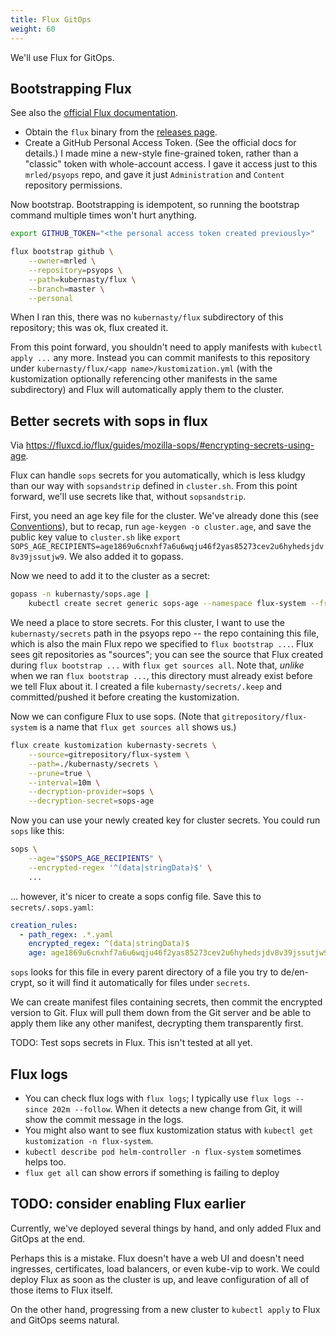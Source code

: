 ```yaml
---
title: Flux GitOps
weight: 60
---
```


We'll use Flux for GitOps.

## Bootstrapping Flux

See also the [official Flux documentation](https://fluxcd.io/flux/installation).

* Obtain the `flux` binary from the [releases page](https://github.com/fluxcd/flux2/releases).
* Create a GitHub Personal Access Token.
  (See the official docs for details.)
  I made mine a new-style fine-grained token, rather than a "classic" token with whole-account access.
  I gave it access just to this `mrled/psyops` repo,
  and gave it just `Administration` and `Content` repository permissions.

Now bootstrap.
Bootstrapping is idempotent, so running the bootstrap command multiple times won't hurt anything.

```sh
export GITHUB_TOKEN="<the personal access token created previously>"

flux bootstrap github \
    --owner=mrled \
    --repository=psyops \
    --path=kubernasty/flux \
    --branch=master \
    --personal
```

When I ran this, there was no `kubernasty/flux` subdirectory of this repository;
this was ok, flux created it.

From this point forward, you shouldn't need to apply manifests with `kubectl apply ...` any more.
Instead you can commit manifests to this repository under `kubernasty/flux/<app name>/kustomization.yml`
(with the kustomization optionally referencing other manifests in the same subdirectory)
and Flux will automatically apply them to the cluster.

## Better secrets with sops in flux

Via <https://fluxcd.io/flux/guides/mozilla-sops/#encrypting-secrets-using-age>.

Flux can handle `sops` secrets for you automatically,
which is less kludgy than our way with `sopsandstrip` defined in `cluster.sh`.
From this point forward, we'll use secrets like that, without `sopsandstrip`.

First, you need an age key file for the cluster.
We've already done this (see [Conventions](conventions.md)),
but to recap, run `age-keygen -o cluster.age`,
and save the public key value to `cluster.sh` like
`export SOPS_AGE_RECIPIENTS=age1869u6cnxhf7a6u6wqju46f2yas85273cev2u6hyhedsjdv8v39jssutjw9`.
We also added it to gopass.

Now we need to add it to the cluster as a secret:

```sh
gopass -n kubernasty/sops.age |
    kubectl create secret generic sops-age --namespace flux-system --from-file=age.agekey=/dev/stdin
```

We need a place to store secrets.
For this cluster, I want to use the `kubernasty/secrets` path in the psyops repo --
the repo containing this file,
which is also the main Flux repo we specified to `flux bootstrap ...`.
Flux sees git repositories as "sources";
you can see the source that Flux created during `flux bootstrap ...` with
`flux get sources all`.
Note that, _unlike_ when we ran `flux bootstrap ...`,
this directory must already exist before we tell Flux about it.
I created a file `kubernasty/secrets/.keep` and committed/pushed it before creating the kustomization.

Now we can configure Flux to use sops.
(Note that `gitrepository/flux-system` is a name that `flux get sources all` shows us.)

```sh
flux create kustomization kubernasty-secrets \
    --source=gitrepository/flux-system \
    --path=./kubernasty/secrets \
    --prune=true \
    --interval=10m \
    --decryption-provider=sops \
    --decryption-secret=sops-age
```

Now you can use your newly created key for cluster secrets.
You could run `sops` like this:

```sh
sops \
    --age="$SOPS_AGE_RECIPIENTS" \
    --encrypted-regex '^(data|stringData)$' \
    ...
```

... however, it's nicer to create a sops config file.
Save this to `secrets/.sops.yaml`:

```yaml
creation_rules:
  - path_regex: .*.yaml
    encrypted_regex: ^(data|stringData)$
    age: age1869u6cnxhf7a6u6wqju46f2yas85273cev2u6hyhedsjdv8v39jssutjw9
```

`sops` looks for this file in every parent directory of a file you try to de/en-crypt,
so it will find it automatically for files under `secrets`.

We can create manifest files containing secrets,
then commit the encrypted version to Git.
Flux will pull them down from the Git server and be able to apply them like any other manifest,
decrypting them transparently first.

TODO: Test sops secrets in Flux.
This isn't tested at all yet.

## Flux logs

* You can check flux logs with `flux logs`;
  I typically use `flux logs --since 202m --follow`.
  When it detects a new change from Git, it will show the commit message in the logs.
* You might also want to see flux kustomization status with
  `kubectl get kustomization -n flux-system`.
* `kubectl describe pod helm-controller -n flux-system` sometimes helps too.
* `flux get all` can show errors if something is failing to deploy

## TODO: consider enabling Flux earlier

Currently, we've deployed several things by hand, and only added Flux and GitOps at the end.

Perhaps this is a mistake.
Flux doesn't have a web UI and doesn't need ingresses, certificates, load balancers, or even kube-vip to work.
We could deploy Flux as soon as the cluster is up,
and leave configuration of all of those items to Flux itself.

On the other hand, progressing from a new cluster to `kubectl apply` to Flux and GitOps seems natural.
